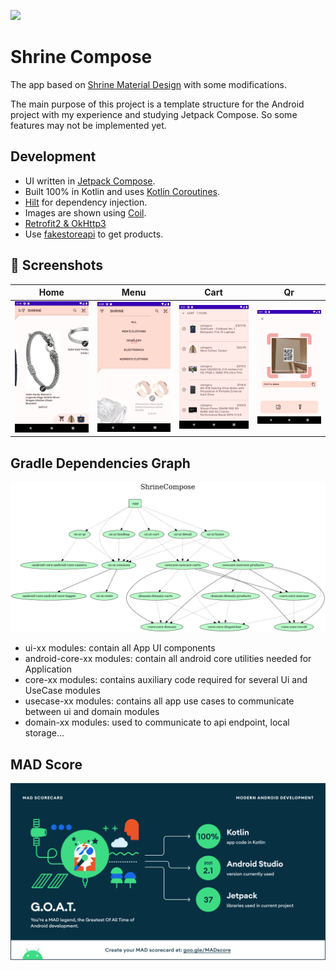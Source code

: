 ![](https://github.com/android-tut-study/jetpack-compose-template/workflows/Dependency%20Graph/badge.svg)

# Shrine Compose

The app based on [Shrine Material Design](https://material.io/design/material-studies/shrine.html)
with some modifications.

The main purpose of this project is a template structure for the Android project with my experience
and studying Jetpack Compose. So some features may not be implemented yet.

## Development

* UI written in [Jetpack Compose](https://developer.android.com/jetpack/compose).
* Built 100% in Kotlin and
  uses [Kotlin Coroutines](https://kotlinlang.org/docs/reference/coroutines/coroutines-guide.html).
* [Hilt](https://dagger.dev/hilt/) for dependency injection.
* Images are shown using [Coil](https://coil-kt.github.io/coil/).
* [Retrofit2 & OkHttp3](https://github.com/square/retrofit)
* Use [fakestoreapi](https://fakestoreapi.com) to get products.

## :camera_flash: Screenshots

| Home                                           | Menu                                           | Cart                                           | Qr                                           |
|------------------------------------------------|------------------------------------------------|------------------------------------------------|----------------------------------------------|
| <img src="./screenshots/home.png" width="260"> | <img src="./screenshots/menu.png" width="260"> | <img src="./screenshots/cart.png" width="260"> | <img src="./screenshots/qr.png" width="260"> |

## Gradle Dependencies Graph

![](gradle/dependency-graph/project.dot.png)

* ui-xx modules: contain all App UI components
* android-core-xx modules: contain all android core utilities needed for Application
* core-xx modules: contains auxiliary code required for several Ui and UseCase modules
* usecase-xx modules: contains all app use cases to communicate between ui and domain modules
* domain-xx modules: used to communicate to api endpoint, local storage...

## MAD Score

<img src="./screenshots/summary.png">
